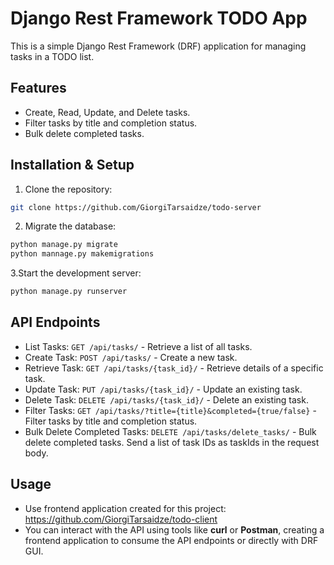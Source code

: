 # Django Rest Framework TODO App

This is a simple Django Rest Framework (DRF) application for managing tasks in a TODO list.

## Features
- Create, Read, Update, and Delete tasks.
- Filter tasks by title and completion status.
- Bulk delete completed tasks.

## Installation & Setup

1. Clone the repository:
 ```bash
 git clone https://github.com/GiorgiTarsaidze/todo-server
 ```
2. Migrate the database:
 ```bash
 python manage.py migrate
 python mannage.py makemigrations
 ```
3.Start the development server:
 ```bash
 python manage.py runserver
 ```

## API Endpoints
- List Tasks: `GET /api/tasks/` - Retrieve a list of all tasks.
- Create Task: `POST /api/tasks/` - Create a new task.
- Retrieve Task: `GET /api/tasks/{task_id}/` - Retrieve details of a specific task.
- Update Task: `PUT /api/tasks/{task_id}/` - Update an existing task.
- Delete Task: `DELETE /api/tasks/{task_id}/` - Delete an existing task.
- Filter Tasks: `GET /api/tasks/?title={title}&completed={true/false}` - Filter tasks by title and completion status.
- Bulk Delete Completed Tasks: `DELETE /api/tasks/delete_tasks/` - Bulk delete completed tasks. Send a list of task IDs as taskIds in the request body.

## Usage
- Use frontend application created for this project: https://github.com/GiorgiTarsaidze/todo-client
- You can interact with the API using tools like **curl** or **Postman**, creating a frontend application to consume the API endpoints or directly with DRF GUI.
